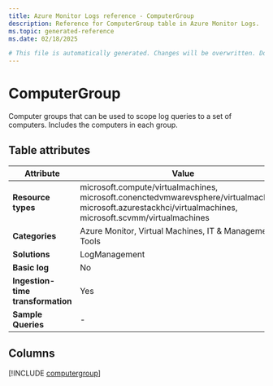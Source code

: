 ```yaml
---
title: Azure Monitor Logs reference - ComputerGroup
description: Reference for ComputerGroup table in Azure Monitor Logs.
ms.topic: generated-reference
ms.date: 02/18/2025

# This file is automatically generated. Changes will be overwritten. Do not change this file directly.
---
```


# ComputerGroup

Computer groups that can be used to scope log queries to a set of computers. Includes the computers in each group.


## Table attributes

|Attribute|Value|
|---|---|
|**Resource types**|microsoft.compute/virtualmachines,<br>microsoft.conenctedvmwarevsphere/virtualmachines,<br>microsoft.azurestackhci/virtualmachines,<br>microsoft.scvmm/virtualmachines|
|**Categories**|Azure Monitor, Virtual Machines, IT & Management Tools|
|**Solutions**| LogManagement|
|**Basic log**|No|
|**Ingestion-time transformation**|Yes|
|**Sample Queries**|-|



## Columns
  
[!INCLUDE [computergroup](~/reusable-content/ce-skilling/azure/includes/azure-monitor/reference/tables/computergroup-include.md)]
